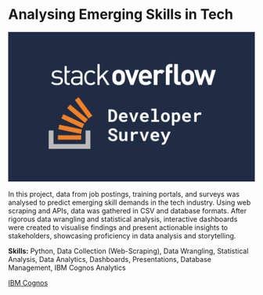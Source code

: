 # Analysing Emerging Skills in Tech
<img src="https://github.com/za-mntungwa/emergingTechSkills/blob/5fb0b3118c6811c096513e626457e32df2fe2492/stackOverflow.png?raw=true"/>

In this project, data from job postings, training portals, and surveys was analysed to predict emerging skill demands in the tech industry. Using web scraping and APIs, data was gathered in CSV and database formats. After rigorous data wrangling and statistical analysis, interactive dashboards were created to visualise findings and present actionable insights to stakeholders, showcasing proficiency in data analysis and storytelling.

**Skills:** Python, Data Collection (Web-Scraping), Data Wrangling, Statistical Analysis, Data Analytics, Dashboards, Presentations, Database Management, IBM Cognos Analytics

[IBM Cognos](https://us3.ca.analytics.ibm.com/bi/?perspective=dashboard&pathRef=.my_folders%2FIBM-DA-C9-Dashboard&action=view&mode=dashboard&subView=model0000019071e5b762_00000002)
